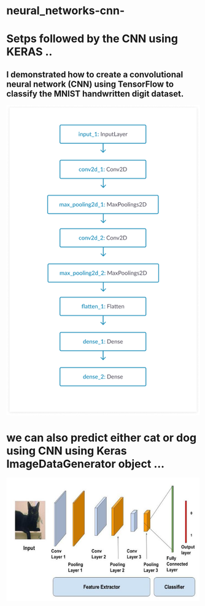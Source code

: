 # neural_networks-cnn-
# Setps  followed by the  CNN using KERAS ..

## I demonstrated how to create a convolutional neural network (CNN) using TensorFlow to classify the MNIST handwritten digit dataset.

![CNN](https://github.com/pavantanniru/neural_networks-cnn-/blob/main/steps_img_of_CNN.png?raw=true)


# we can also predict either cat or dog using CNN using Keras ImageDataGenerator object ...

![CNN_img](https://github.com/pavantanniru/neural_networks-cnn-/blob/main/CNN_img.jpg?raw=true)


